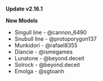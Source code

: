 **Update v2.16.1**

**New Models**

- Singull line - @cannon_6490
- Snubull line - @protoporygon137
- Munkidori - @rafael8355
- Diancie - @ismegames
- Lunatone - @beyond.deceit
- Solrock - @beyond.deceit
- Emolga - @sgtoanh
